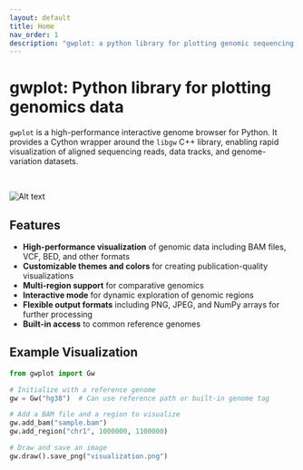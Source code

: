 ```yaml
---
layout: default
title: Home
nav_order: 1
description: "gwplot: a python library for plotting genomic sequencing data"
---
```


# gwplot: Python library for plotting genomics data

`gwplot` is a high-performance interactive genome browser for Python. It provides a Cython wrapper around 
the `libgw` C++ library, enabling rapid visualization of aligned sequencing reads, data tracks, 
and genome-variation datasets.

<br>

![Alt text](/assets/images/splash.png "Gwplot")


## Features

- **High-performance visualization** of genomic data including BAM files, VCF, BED, and other formats
- **Customizable themes and colors** for creating publication-quality visualizations
- **Multi-region support** for comparative genomics
- **Interactive mode** for dynamic exploration of genomic regions
- **Flexible output formats** including PNG, JPEG, and NumPy arrays for further processing
- **Built-in access** to common reference genomes

## Example Visualization

```python
from gwplot import Gw

# Initialize with a reference genome
gw = Gw("hg38")  # Can use reference path or built-in genome tag

# Add a BAM file and a region to visualize
gw.add_bam("sample.bam")
gw.add_region("chr1", 1000000, 1100000)

# Draw and save an image
gw.draw().save_png("visualization.png")
```
